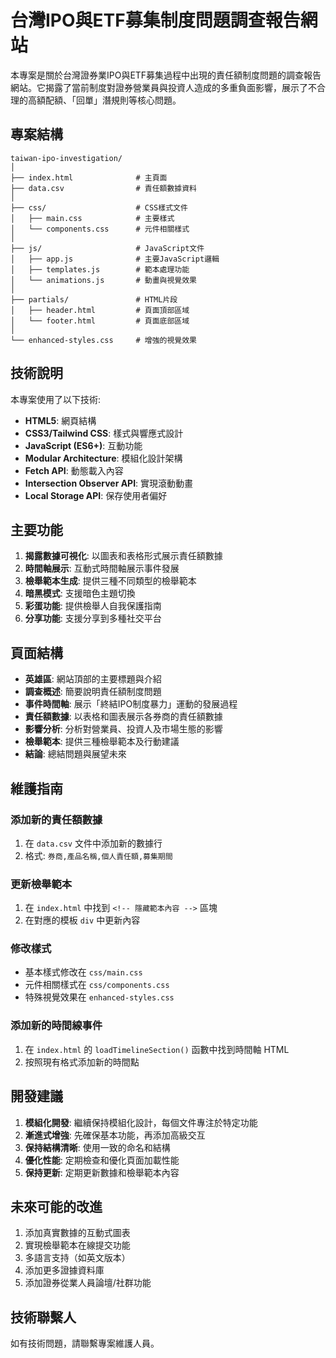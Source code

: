 # 台灣IPO與ETF募集制度問題調查報告網站

本專案是關於台灣證券業IPO與ETF募集過程中出現的責任額制度問題的調查報告網站。它揭露了當前制度對證券營業員與投資人造成的多重負面影響，展示了不合理的高額配額、「回單」潛規則等核心問題。

## 專案結構

```
taiwan-ipo-investigation/
│
├── index.html              # 主頁面
├── data.csv                # 責任額數據資料
│
├── css/                    # CSS樣式文件
│   ├── main.css            # 主要樣式
│   └── components.css      # 元件相關樣式
│
├── js/                     # JavaScript文件
│   ├── app.js              # 主要JavaScript邏輯
│   ├── templates.js        # 範本處理功能
│   └── animations.js       # 動畫與視覺效果
│
├── partials/               # HTML片段
│   ├── header.html         # 頁面頂部區域
│   └── footer.html         # 頁面底部區域
│
└── enhanced-styles.css     # 增強的視覺效果
```

## 技術說明

本專案使用了以下技術:

- **HTML5**: 網頁結構
- **CSS3/Tailwind CSS**: 樣式與響應式設計
- **JavaScript (ES6+)**: 互動功能
- **Modular Architecture**: 模組化設計架構
- **Fetch API**: 動態載入內容
- **Intersection Observer API**: 實現滾動動畫
- **Local Storage API**: 保存使用者偏好

## 主要功能

1. **揭露數據可視化**: 以圖表和表格形式展示責任額數據
2. **時間軸展示**: 互動式時間軸展示事件發展
3. **檢舉範本生成**: 提供三種不同類型的檢舉範本
4. **暗黑模式**: 支援暗色主題切換
5. **彩蛋功能**: 提供檢舉人自我保護指南
6. **分享功能**: 支援分享到多種社交平台

## 頁面結構

- **英雄區**: 網站頂部的主要標題與介紹
- **調查概述**: 簡要說明責任額制度問題
- **事件時間軸**: 展示「終結IPO制度暴力」運動的發展過程
- **責任額數據**: 以表格和圖表展示各券商的責任額數據
- **影響分析**: 分析對營業員、投資人及市場生態的影響
- **檢舉範本**: 提供三種檢舉範本及行動建議
- **結論**: 總結問題與展望未來

## 維護指南

### 添加新的責任額數據

1. 在 `data.csv` 文件中添加新的數據行
2. 格式: `券商,產品名稱,個人責任額,募集期間`

### 更新檢舉範本

1. 在 `index.html` 中找到 `<!-- 隱藏範本內容 -->` 區塊
2. 在對應的模板 `div` 中更新內容

### 修改樣式

- 基本樣式修改在 `css/main.css`
- 元件相關樣式在 `css/components.css`
- 特殊視覺效果在 `enhanced-styles.css`

### 添加新的時間線事件

1. 在 `index.html` 的 `loadTimelineSection()` 函數中找到時間軸 HTML
2. 按照現有格式添加新的時間點

## 開發建議

1. **模組化開發**: 繼續保持模組化設計，每個文件專注於特定功能
2. **漸進式增強**: 先確保基本功能，再添加高級交互
3. **保持結構清晰**: 使用一致的命名和結構
4. **優化性能**: 定期檢查和優化頁面加載性能
5. **保持更新**: 定期更新數據和檢舉範本內容

## 未來可能的改進

1. 添加真實數據的互動式圖表
2. 實現檢舉範本在線提交功能
3. 多語言支持（如英文版本）
4. 添加更多證據資料庫
5. 添加證券從業人員論壇/社群功能

## 技術聯繫人

如有技術問題，請聯繫專案維護人員。